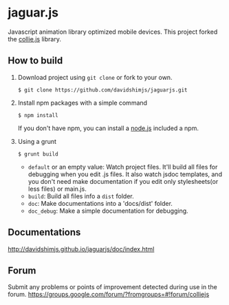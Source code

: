 jaguar.js
========

Javascript animation library optimized mobile devices. This project forked the [collie.js](http://jindo.dev.naver.com/collie) library.

How to build
---
1. Download project using `git clone` or fork to your own.
    ```
    $ git clone https://github.com/davidshimjs/jaguarjs.git
    ```

2. Install npm packages with a simple command
    ```
    $ npm install
    ```
    If you don't have npm, you can install a [node.js](http://nodejs.org) included a npm.

3. Using a grunt

    ```
    $ grunt build
    ```
    - `default` or an empty value: Watch project files. It'll build all files for debugging when you edit .js files. It also watch jsdoc templates, and you don't need make documentation if you edit only stylesheets(or less files) or main.js.
    - `build`: Build all files info a `dist` folder.
    - `doc`: Make documentations into a 'docs/dist' folder.
    - `doc_debug`: Make a simple documentation for debugging.
    
Documentations
---
http://davidshimjs.github.io/jaguarjs/doc/index.html

Forum
---
Submit any problems or points of improvement detected during use in the forum.
https://groups.google.com/forum/?fromgroups=#!forum/colliejs